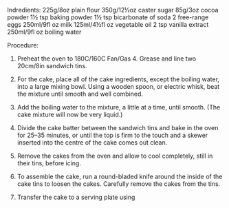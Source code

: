 Indredients:
225g/8oz plain flour
350g/12½oz caster sugar
85g/3oz cocoa powder
1½ tsp baking powder
1½ tsp bicarbonate of soda
2 free-range eggs
250ml/9fl oz milk
125ml/4½fl oz vegetable oil
2 tsp vanilla extract
250ml/9fl oz boiling water

Procedure:
1. Preheat the oven to 180C/160C Fan/Gas 4. Grease and line two 20cm/8in sandwich tins.

2. For the cake, place all of the cake ingredients, except the boiling water, into a large mixing bowl. Using a wooden spoon, or electric whisk, beat the mixture until smooth and well combined.

3. Add the boiling water to the mixture, a little at a time, until smooth. (The cake mixture will now be very liquid.)

4. Divide the cake batter between the sandwich tins and bake in the oven for 25–35 minutes, or until the top is firm to the touch and a skewer inserted into the centre of the cake comes out clean.

5. Remove the cakes from the oven and allow to cool completely, still in their tins, before icing.

6. To assemble the cake, run a round-bladed knife around the inside of the cake tins to loosen the cakes. Carefully remove the cakes from the tins.

7. Transfer the cake to a serving plate using